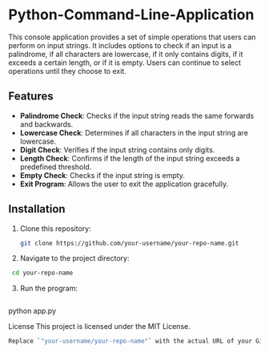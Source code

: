 # Python-Command-Line-Application

This console application provides a set of simple operations that users can perform on input strings. It includes options to check if an input is a palindrome, if all characters are lowercase, if it only contains digits, if it exceeds a certain length, or if it is empty. Users can continue to select operations until they choose to exit.

## Features

- **Palindrome Check**: Checks if the input string reads the same forwards and backwards.
- **Lowercase Check**: Determines if all characters in the input string are lowercase.
- **Digit Check**: Verifies if the input string contains only digits.
- **Length Check**: Confirms if the length of the input string exceeds a predefined threshold.
- **Empty Check**: Checks if the input string is empty.
- **Exit Program**: Allows the user to exit the application gracefully.

## Installation

1. Clone this repository:
   ```bash
   git clone https://github.com/your-username/your-repo-name.git

2. Navigate to the project directory:
  ```bash
   cd your-repo-name
  ```
3. Run the program:
   ```bash
  python app.py

License
This project is licensed under the MIT License.
```bash
Replace `"your-username/your-repo-name"` with the actual URL of your GitHub repository. This README includes installation instructions, usage examples, feature descriptions, and a general project overview. It’s a solid starting point, and you can add more details as needed!


